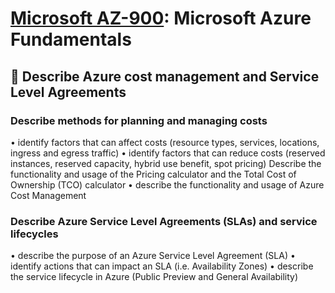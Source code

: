 # [Microsoft AZ-900](az-900-index.md): Microsoft Azure Fundamentals

## 🤑 Describe Azure cost management and Service Level Agreements

### Describe methods for planning and managing costs
• identify factors that can affect costs (resource types, services, locations, ingress and
egress traffic)
• identify factors that can reduce costs (reserved instances, reserved capacity, hybrid use benefit, spot pricing) Describe the functionality and usage of the Pricing calculator and the Total Cost of Ownership (TCO) calculator
• describe the functionality and usage of Azure Cost Management

### Describe Azure Service Level Agreements (SLAs) and service lifecycles
• describe the purpose of an Azure Service Level Agreement (SLA)
• identify actions that can impact an SLA (i.e. Availability Zones)
• describe the service lifecycle in Azure (Public Preview and General Availability)
